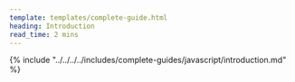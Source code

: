 ```yaml
---
template: templates/complete-guide.html
heading: Introduction
read_time: 2 mins
---
```


{% include "../../../../includes/complete-guides/javascript/introduction.md" %}